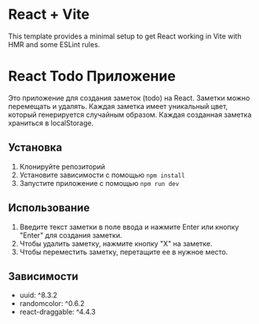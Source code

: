 # React + Vite

This template provides a minimal setup to get React working in Vite with HMR and some ESLint rules.

# React Todo Приложение

Это приложение для создания заметок (todo) на React. Заметки можно перемещать и удалять. Каждая заметка имеет уникальный цвет, который генерируется случайным образом.
Каждая созданная заметка храниться в localStorage. 

## Установка

1. Клонируйте репозиторий
2. Установите зависимости с помощью `npm install`
3. Запустите приложение с помощью `npm run dev`

## Использование

1. Введите текст заметки в поле ввода и нажмите Enter или кнопку "Enter" для создания заметки.
2. Чтобы удалить заметку, нажмите кнопку "X" на заметке.
3. Чтобы переместить заметку, перетащите ее в нужное место.

## Зависимости

- uuid: ^8.3.2
- randomcolor: ^0.6.2
- react-draggable: ^4.4.3
